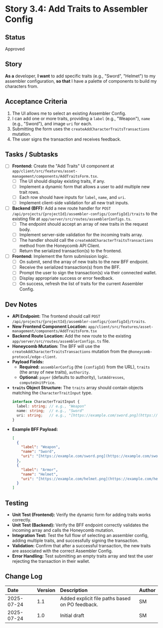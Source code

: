# Story 3.4: Add Traits to Assembler Config

## Status

Approved

## Story

**As a** developer,
**I want** to add specific traits (e.g., "Sword", "Helmet") to my assembler configuration,
**so that** I have a palette of components to build my characters from.

## Acceptance Criteria

1.  The UI allows me to select an existing Assembler Config.
2.  I can add one or more traits, providing a `label` (e.g., "Weapon"), `name` (e.g., "Sword"), and image `uri` for each.
3.  Submitting the form uses the `createAddCharacterTraitsTransactions` mutation.
4.  The user signs the transaction and receives feedback.

## Tasks / Subtasks

-   [ ] **Frontend:** Create the "Add Traits" UI component at `app/client/src/features/asset-management/components/AddTraitsForm.tsx`.
    -   [ ] The UI should display existing traits, if any.
    -   [ ] Implement a dynamic form that allows a user to add multiple new trait rows.
    -   [ ] Each row should have inputs for `label`, `name`, and `uri`.
    -   [ ] Implement client-side validation for all new trait inputs.
-   [ ] **Backend (BFF):** Add a new route handler for `POST /api/projects/{projectId}/assembler-configs/{configId}/traits` to the existing file at `app/server/src/routes/assemblerConfigs.ts`.
    -   [ ] The endpoint should accept an array of new traits in the request body.
    -   [ ] Implement server-side validation for the incoming traits array.
    -   [ ] The handler should call the `createAddCharacterTraitsTransactions` method from the Honeycomb API Client.
    -   [ ] Return the serialized transaction(s) to the frontend.
-   [ ] **Frontend:** Implement the form submission logic.
    -   [ ] On submit, send the array of new traits to the new BFF endpoint.
    -   [ ] Receive the serialized transaction(s) from the BFF.
    -   [ ] Prompt the user to sign the transaction(s) via their connected wallet.
    -   [ ] Display appropriate success or error feedback.
    -   [ ] On success, refresh the list of traits for the current Assembler Config.

## Dev Notes

-   **API Endpoint:** The frontend should call `POST /api/projects/{projectId}/assembler-configs/{configId}/traits`.
-   **New Frontend Component Location:** `app/client/src/features/asset-management/components/AddTraitsForm.tsx`
-   **Backend Route Location:** Add the new route to the existing `app/server/src/routes/assemblerConfigs.ts` file.
-   **Honeycomb Mutation:** The BFF will use the `createAddCharacterTraitsTransactions` mutation from the `@honeycomb-protocol/edge-client`.
-   **Payload Fields:**
    * **Required:** `assemblerConfig` (the `{configId}` from the URL), `traits` (the array of new traits), `authority`.
    * **Optional:** `payer` (defaults to authority), `lutAddresses`, `computeUnitPrice`.
-   **`traits` Object Structure:** The `traits` array should contain objects matching the `CharacterTraitInput` type.
    ```typescript
    interface CharacterTraitInput {
      label: string; // e.g., "Weapon"
      name: string;  // e.g., "Sword"
      uri: string;   // e.g., "[https://example.com/sword.png](https://example.com/sword.png)"
    }
    ```
-   **Example BFF Payload:**
    ```json
    [
      {
        "label": "Weapon",
        "name": "Sword",
        "uri": "[https://example.com/sword.png](https://example.com/sword.png)"
      },
      {
        "label": "Armor",
        "name": "Helmet",
        "uri": "[https://example.com/helmet.png](https://example.com/helmet.png)"
      }
    ]
    ```

## Testing

-   **Unit Test (Frontend):** Verify the dynamic form for adding traits works correctly.
-   **Unit Test (Backend):** Verify the BFF endpoint correctly validates the incoming array and calls the Honeycomb mutation.
-   **Integration Test:** Test the full flow of selecting an assembler config, adding multiple traits, and successfully signing the transaction.
-   **Validation:** Confirm that after a successful transaction, the new traits are associated with the correct Assembler Config.
-   **Error Handling:** Test submitting an empty traits array and test the user rejecting the transaction in their wallet.

## Change Log

| Date       | Version | Description                                           | Author |
| :--------- | :------ | :---------------------------------------------------- | :----- |
| 2025-07-24 | 1.1     | Added explicit file paths based on PO feedback.       | SM     |
| 2025-07-24 | 1.0     | Initial draft                                         | SM     |